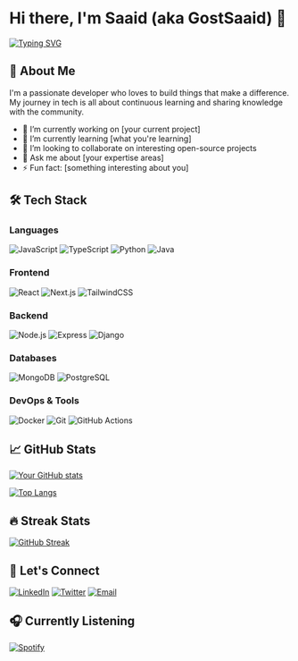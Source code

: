 # Hi there, I'm Saaid (aka GostSaaid) 👋

[![Typing SVG](https://readme-typing-svg.herokuapp.com?font=Fira+Code&pause=1000&color=1DA1F2&width=435&lines=Full-Stack+Developer;Open-Source+Enthusiast;Problem+Solver;Tech+Learner)](https://git.io/typing-svg)

## 🚀 About Me

I'm a passionate developer who loves to build things that make a difference. My journey in tech is all about continuous learning and sharing knowledge with the community.

- 🔭 I’m currently working on [your current project]
- 🌱 I’m currently learning [what you're learning]
- 👯 I’m looking to collaborate on interesting open-source projects
- 💬 Ask me about [your expertise areas]
- ⚡ Fun fact: [something interesting about you]

## 🛠 Tech Stack

### Languages
![JavaScript](https://img.shields.io/badge/-JavaScript-F7DF1E?style=flat-square&logo=javascript&logoColor=black)
![TypeScript](https://img.shields.io/badge/-TypeScript-3178C6?style=flat-square&logo=typescript&logoColor=white)
![Python](https://img.shields.io/badge/-Python-3776AB?style=flat-square&logo=python&logoColor=white)
![Java](https://img.shields.io/badge/-Java-007396?style=flat-square&logo=java&logoColor=white)

### Frontend
![React](https://img.shields.io/badge/-React-61DAFB?style=flat-square&logo=react&logoColor=black)
![Next.js](https://img.shields.io/badge/-Next.js-000000?style=flat-square&logo=next.js&logoColor=white)
![TailwindCSS](https://img.shields.io/badge/-TailwindCSS-38B2AC?style=flat-square&logo=tailwind-css&logoColor=white)

### Backend
![Node.js](https://img.shields.io/badge/-Node.js-339933?style=flat-square&logo=node.js&logoColor=white)
![Express](https://img.shields.io/badge/-Express-000000?style=flat-square&logo=express&logoColor=white)
![Django](https://img.shields.io/badge/-Django-092E20?style=flat-square&logo=django&logoColor=white)

### Databases
![MongoDB](https://img.shields.io/badge/-MongoDB-47A248?style=flat-square&logo=mongodb&logoColor=white)
![PostgreSQL](https://img.shields.io/badge/-PostgreSQL-336791?style=flat-square&logo=postgresql&logoColor=white)

### DevOps & Tools
![Docker](https://img.shields.io/badge/-Docker-2496ED?style=flat-square&logo=docker&logoColor=white)
![Git](https://img.shields.io/badge/-Git-F05032?style=flat-square&logo=git&logoColor=white)
![GitHub Actions](https://img.shields.io/badge/-GitHub_Actions-2088FF?style=flat-square&logo=github-actions&logoColor=white)

## 📈 GitHub Stats

[![Your GitHub stats](https://github-readme-stats.vercel.app/api?username=GostSaaid&show_icons=true&theme=radical)](https://github.com/GostSaaid)

[![Top Langs](https://github-readme-stats.vercel.app/api/top-langs/?username=GostSaaid&layout=compact&theme=radical)](https://github.com/GostSaaid)

## 🔥 Streak Stats

[![GitHub Streak](https://streak-stats.demolab.com/?user=GostSaaid&theme=radical)](https://git.io/streak-stats)

## 🤝 Let's Connect

[![LinkedIn](https://img.shields.io/badge/-LinkedIn-0077B5?style=flat-square&logo=linkedin&logoColor=white)](https://linkedin.com/in/yourprofile)
[![Twitter](https://img.shields.io/badge/-Twitter-1DA1F2?style=flat-square&logo=twitter&logoColor=white)](https://twitter.com/yourhandle)
[![Email](https://img.shields.io/badge/-Email-D14836?style=flat-square&logo=gmail&logoColor=white)](mailto:youremail@example.com)

## 🎧 Currently Listening

[![Spotify](https://spotify-readme-gostsaaid.vercel.app/api/spotify)](https://open.spotify.com/user/yourspotifyid)
